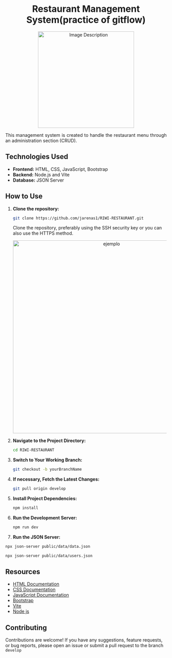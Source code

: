 # <div align="center">Restaurant Management System(practice of gitflow)
</div>

<div align="center"><img src="https://cdn.vox-cdn.com/uploads/chorus_image/image/62582192/IMG_2025.280.jpg" alt="Image Description" width="300"></div>

<p align="justify">This management system is created to handle the restaurant menu through an administration section (CRUD).</p>

## Technologies Used

- **Frontend:** HTML, CSS, JavaScript, Bootstrap 
- **Backend:** Node.js and Vite
- **Database:** JSON Server 

## How to Use

1. **Clone the repository:**
   ```bash
   git clone https://github.com/jarenas1/RIWI-RESTAURANT.git
   ```
   Clone the repository, preferably using the SSH security key or you can also use the HTTPS method.
    <p align="center"><img src="https://happygitwithr.com/img/github-https-or-ssh-url-annotated.png" width="600" alt="ejemplo"></p>
2. **Navigate to the Project Directory:**
   ```bash
   cd RIWI-RESTAURANT
   ```
3. **Switch to Your Working Branch:**
   ```bash
   git checkout -b yourBranchName
   ```
4. **If necessary, Fetch the Latest Changes:**
    ```bash
   git pull origin develop
   ```
5. **Install Project Dependencies:**
    ```bash
   npm install
   ```
6. **Run the Development Server:**
    ```bash
   npm run dev
   ```
 7. **Run the JSON Server:**
 ```bash
npx json-server public/data/data.json

npx json-server public/data/users.json
```

## Resources

- [HTML Documentation](https://developer.mozilla.org/es/docs/Web/HTML)
- [CSS Documentation](https://developer.mozilla.org/es/docs/Web/CSS)
- [JavaScript Documentation](https://developer.mozilla.org/es/docs/Web/JavaScript)
- [Bootstrap](https://getbootstrap.com/)
- [Vite](https://vitejs.dev/)
- [Node js](https://nodejs.org/en/)

## Contributing

Contributions are welcome! If you have any suggestions, feature requests, or bug reports, please open an issue or submit a pull request to the branch ```develop```
